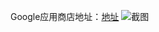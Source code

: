 Google应用商店地址：[地址](https://chrome.google.com/webstore/detail/%E6%97%B6%E9%97%B4/bdhkmmnkfhmdafoacdgeicdampihmlko?utm_source=chrome-ntp-icon)
![截图](https://raw.githubusercontent.com/gaopu/Time/master/%E6%88%AA%E5%9B%BE.png)